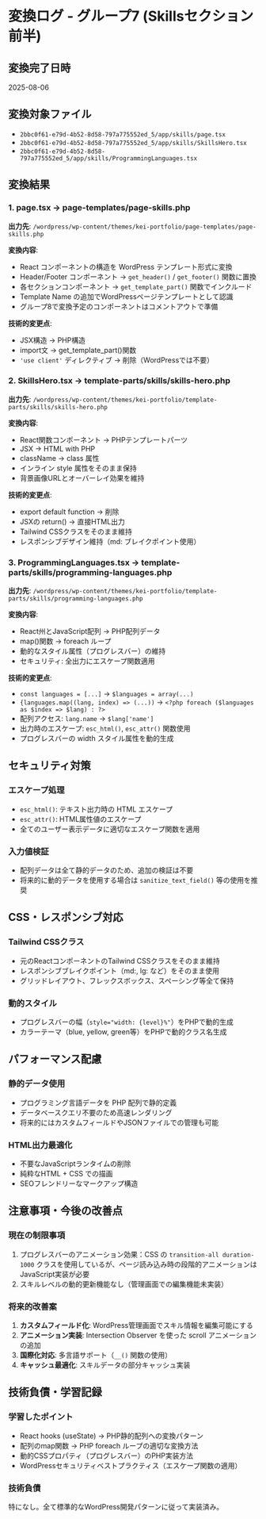 # 変換ログ - グループ7 (Skillsセクション 前半)

## 変換完了日時
2025-08-06

## 変換対象ファイル
- `2bbc0f61-e79d-4b52-8d58-797a775552ed_5/app/skills/page.tsx`
- `2bbc0f61-e79d-4b52-8d58-797a775552ed_5/app/skills/SkillsHero.tsx`
- `2bbc0f61-e79d-4b52-8d58-797a775552ed_5/app/skills/ProgrammingLanguages.tsx`

## 変換結果

### 1. page.tsx → page-templates/page-skills.php
**出力先**: `/wordpress/wp-content/themes/kei-portfolio/page-templates/page-skills.php`

**変換内容**:
- React コンポーネントの構造を WordPress テンプレート形式に変換
- Header/Footer コンポーネント → `get_header()` / `get_footer()` 関数に置換
- 各セクションコンポーネント → `get_template_part()` 関数でインクルード
- Template Name の追加でWordPressページテンプレートとして認識
- グループ8で変換予定のコンポーネントはコメントアウトで準備

**技術的変更点**:
- JSX構造 → PHP構造
- import文 → get_template_part()関数
- `'use client'` ディレクティブ → 削除（WordPressでは不要）

### 2. SkillsHero.tsx → template-parts/skills/skills-hero.php
**出力先**: `/wordpress/wp-content/themes/kei-portfolio/template-parts/skills/skills-hero.php`

**変換内容**:
- React関数コンポーネント → PHPテンプレートパーツ
- JSX → HTML with PHP
- className → class 属性
- インライン style 属性をそのまま保持
- 背景画像URLとオーバーレイ効果を維持

**技術的変更点**:
- export default function → 削除
- JSXの return() → 直接HTML出力
- Tailwind CSSクラスをそのまま維持
- レスポンシブデザイン維持（md: ブレイクポイント使用）

### 3. ProgrammingLanguages.tsx → template-parts/skills/programming-languages.php
**出力先**: `/wordpress/wp-content/themes/kei-portfolio/template-parts/skills/programming-languages.php`

**変換内容**:
- React州とJavaScript配列 → PHP配列データ
- map()関数 → foreach ループ
- 動的なスタイル属性（プログレスバー）の維持
- セキュリティ: 全出力にエスケープ関数適用

**技術的変更点**:
- `const languages = [...]` → `$languages = array(...)`
- `{languages.map((lang, index) => (...))` → `<?php foreach ($languages as $index => $lang) : ?>`
- 配列アクセス: `lang.name` → `$lang['name']`
- 出力時のエスケープ: `esc_html()`, `esc_attr()` 関数使用
- プログレスバーの width スタイル属性を動的生成

## セキュリティ対策

### エスケープ処理
- `esc_html()`: テキスト出力時の HTML エスケープ
- `esc_attr()`: HTML属性値のエスケープ
- 全てのユーザー表示データに適切なエスケープ関数を適用

### 入力値検証
- 配列データは全て静的データのため、追加の検証は不要
- 将来的に動的データを使用する場合は `sanitize_text_field()` 等の使用を推奨

## CSS・レスポンシブ対応

### Tailwind CSSクラス
- 元のReactコンポーネントのTailwind CSSクラスをそのまま維持
- レスポンシブブレイクポイント（md:, lg: など）をそのまま使用
- グリッドレイアウト、フレックスボックス、スペーシング等全て保持

### 動的スタイル
- プログレスバーの幅（`style="width: {level}%"`）をPHPで動的生成
- カラーテーマ（blue, yellow, green等）をPHPで動的クラス名生成

## パフォーマンス配慮

### 静的データ使用
- プログラミング言語データを PHP 配列で静的定義
- データベースクエリ不要のため高速レンダリング
- 将来的にはカスタムフィールドやJSONファイルでの管理も可能

### HTML出力最適化
- 不要なJavaScriptランタイムの削除
- 純粋なHTML + CSS での描画
- SEOフレンドリーなマークアップ構造

## 注意事項・今後の改善点

### 現在の制限事項
1. プログレスバーのアニメーション効果：CSS の `transition-all duration-1000` クラスを使用しているが、ページ読み込み時の段階的アニメーションはJavaScript実装が必要
2. スキルレベルの動的更新機能なし（管理画面での編集機能未実装）

### 将来的改善案
1. **カスタムフィールド化**: WordPress管理画面でスキル情報を編集可能にする
2. **アニメーション実装**: Intersection Observer を使った scroll アニメーションの追加
3. **国際化対応**: 多言語サポート（`__()` 関数の使用）
4. **キャッシュ最適化**: スキルデータの部分キャッシュ実装

## 技術負債・学習記録

### 学習したポイント
- React hooks (useState) → PHP静的配列への変換パターン
- 配列のmap関数 → PHP foreach ループの適切な変換方法
- 動的CSSプロパティ（プログレスバー）のPHP実装方法
- WordPressセキュリティベストプラクティス（エスケープ関数の適用）

### 技術負債
特になし。全て標準的なWordPress開発パターンに従って実装済み。